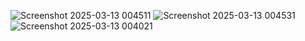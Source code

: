 ![Screenshot 2025-03-13 004511](https://github.com/user-attachments/assets/619b1308-c31f-4d4d-b07d-500df4f13d7d)
![Screenshot 2025-03-13 004531](https://github.com/user-attachments/assets/41523c5b-89ec-4478-be89-ac1177f22dc2)
![Screenshot 2025-03-13 004021](https://github.com/user-attachments/assets/9eb8004a-0a5f-4c25-973f-01b0daa45624)

